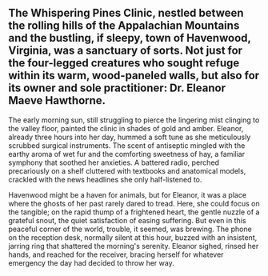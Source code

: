 ## The Whispering Pines Clinic, nestled between the rolling hills of the Appalachian Mountains and the bustling, if sleepy, town of Havenwood, Virginia, was a sanctuary of sorts. Not just for the four-legged creatures who sought refuge within its warm, wood-paneled walls, but also for its owner and sole practitioner: Dr. Eleanor Maeve Hawthorne.

The early morning sun, still struggling to pierce the lingering mist clinging to the valley floor, painted the clinic in shades of gold and amber. Eleanor, already three hours into her day, hummed a soft tune as she meticulously scrubbed surgical instruments. The scent of antiseptic mingled with the earthy aroma of wet fur and the comforting sweetness of hay, a familiar symphony that soothed her anxieties. A battered radio, perched precariously on a shelf cluttered with textbooks and anatomical models, crackled with the news headlines she only half-listened to.

Havenwood might be a haven for animals, but for Eleanor, it was a place where the ghosts of her past rarely dared to tread. Here, she could focus on the tangible; on the rapid thump of a frightened heart, the gentle nuzzle of a grateful snout, the quiet satisfaction of easing suffering. But even in this peaceful corner of the world, trouble, it seemed, was brewing. The phone on the reception desk, normally silent at this hour, buzzed with an insistent, jarring ring that shattered the morning's serenity. Eleanor sighed, rinsed her hands, and reached for the receiver, bracing herself for whatever emergency the day had decided to throw her way.
